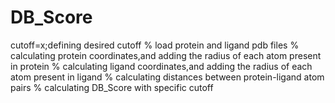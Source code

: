 # DB_Score

cutoff=x;defining desired cutoff
% load protein and ligand pdb files
% calculating protein coordinates,and adding the radius of each atom present in protein
% calculating ligand coordinates,and adding the radius of each atom present in ligand
% calculating distances between protein-ligand atom pairs
% calculating DB_Score with specific cutoff
